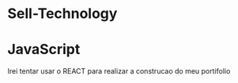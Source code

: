 # Sell-Technology
# JavaScript

Irei tentar usar o REACT para realizar a construcao do meu portifolio